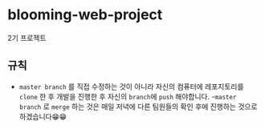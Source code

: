 # blooming-web-project
2기 프로젝트

## 규칙
  
  - `master branch` 를 직접 수정하는 것이 아니라 자신의 컴퓨터에 레포지토리를 `clone` 한 후 개발을 진행한 후 자신의 `branch`에 `push` 해야합니다.
  -`master branch` 로 `merge` 하는 것은 매일 저녁에 다른 팀원들의 확인 후에 진행하는 것으로 하겠습니다😁😁
